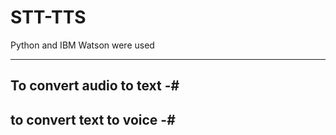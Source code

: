 # STT-TTS
Python and IBM Watson were used
-------------------------------------------------- ---------
To convert audio to text -#
-----------------------
to convert text to voice -#
-----------------------
